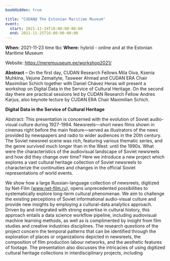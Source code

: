 ```yaml
---
bookHidden: true

title: "CUDAN@ The Estonian Maritime Museum"
event:
  start: 2021-11-24T10:00:00-00:00
  end: 2021-11-25T16:00:00-00:00
---
```


**When:** 2021-11-23 time tbc 
**Where:** hybrid - online and at the Estonian Maritime Museum
    
Website: https://meremuuseum.ee/workshop2021/

<!--more-->
**Abstract** – On the first day, CUDAN Research Fellows Mila Oiva, Ksenia Muhkina, Vejune Zemaityte, Tasweer Ahmad and CUDAN ERA Chair Maximilian Schich together with Daniel Chávez Heras will present a workshop on Digital Data in the Service of Cultural Heritage. On the second day there are practical sessions led by CUDAN Research Fellow Andres Karjus, also keynote lecture by CUDAN ERA Chair Maximilian Schich. 


**Digital Data in the Service of Cultural Heritage**

Abstract:
This presentation is concerned with the evolution of Soviet audio-visual culture during 1927-1994. Newsreels—short news films shown in cinemas right before the main feature—served as illustrators of the news provided by newspapers and radio to wider audiences in the 20th century. The Soviet newsreel scene was rich, featuring various thematic series, and the genre survived much longer than in the West: until the 1990s. What were the characteristics of the audiovisual landscape of Soviet newsreels and how did they change over time? Here we introduce a new project which explores a vast cultural heritage collection of Soviet newsreels to characterize the continuities and changes in the official Soviet representations of world events.  

We   show   how   a   large   Russian-language   collection   of   newsreels,   digitized   by   Net-Film (www.net-film.ru),   opens   unprecedented   possibilities to   systematically   explore   long-term cultural   phenomenae. We aim to challenge the existing perceptions of Soviet informational audio-visual culture and provide new insights by employing a cultural-data analytics approach. Driven by and integrated with strong expertise in cultural history, this approach entails a data science  workflow pipeline,  including  audiovisual machine  learning  methods,  as well as  is complimented by insight from film studies and creative industries disciplines. The research questions   of   the   project   concern   the   temporal   patterns   that   can   be  identified through   the exploration of places or organizations depicted in newsreels, the composition of film production labour networks, and the aesthetic features of footage. The presentation also discusses the intricacies of using digitized cultural heritage collections in interdisciplinary projects, including
